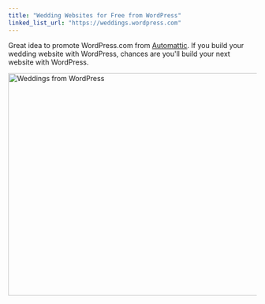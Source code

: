 ```yaml
---
title: "Wedding Websites for Free from WordPress"
linked_list_url: "https://weddings.wordpress.com"
---
```

<p>Great idea to promote WordPress.com from <a href="https://automattic.com/">Automattic</a>. If you build your wedding website with WordPress, chances are you'll build your next website with WordPress.</p>
<p><img src="https://chrisenns.com/wp-content/uploads/2012/08/Screen-Shot-2012-08-14-at-10.43.28-AM-600x452.png" alt="Weddings from WordPress" title="Weddings from WordPress" width="600" height="452" class="aligncenter size-large wp-image-20663" /></p>

